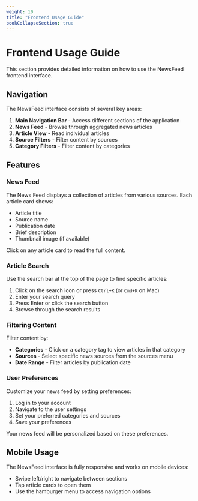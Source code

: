 ```yaml
---
weight: 10
title: "Frontend Usage Guide"
bookCollapseSection: true
---
```


# Frontend Usage Guide

This section provides detailed information on how to use the NewsFeed frontend interface.

## Navigation

The NewsFeed interface consists of several key areas:

1. **Main Navigation Bar** - Access different sections of the application
2. **News Feed** - Browse through aggregated news articles
3. **Article View** - Read individual articles
4. **Source Filters** - Filter content by sources
5. **Category Filters** - Filter content by categories

## Features

### News Feed

The News Feed displays a collection of articles from various sources. Each article card shows:

- Article title
- Source name
- Publication date
- Brief description
- Thumbnail image (if available)

Click on any article card to read the full content.

### Article Search

Use the search bar at the top of the page to find specific articles:

1. Click on the search icon or press `Ctrl+K` (or `Cmd+K` on Mac)
2. Enter your search query
3. Press Enter or click the search button
4. Browse through the search results

### Filtering Content

Filter content by:

- **Categories** - Click on a category tag to view articles in that category
- **Sources** - Select specific news sources from the sources menu
- **Date Range** - Filter articles by publication date

### User Preferences

Customize your news feed by setting preferences:

1. Log in to your account
2. Navigate to the user settings
3. Set your preferred categories and sources
4. Save your preferences

Your news feed will be personalized based on these preferences.

## Mobile Usage

The NewsFeed interface is fully responsive and works on mobile devices:

- Swipe left/right to navigate between sections
- Tap article cards to open them
- Use the hamburger menu to access navigation options
